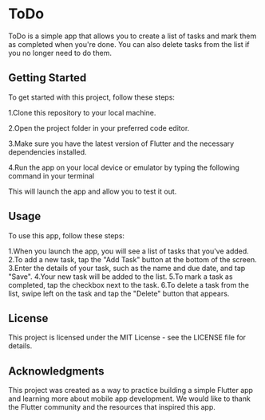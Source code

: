 # ToDo
ToDo is a simple app that allows you to create a list of tasks and mark them as completed when you're done. You can also delete tasks from the list if you no longer need to do them.

## Getting Started
To get started with this project, follow these steps:

1.Clone this repository to your local machine.

2.Open the project folder in your preferred code editor.

3.Make sure you have the latest version of Flutter and the necessary dependencies installed.

4.Run the app on your local device or emulator by typing the following command in your terminal

This will launch the app and allow you to test it out.

## Usage
To use this app, follow these steps:

1.When you launch the app, you will see a list of tasks that you've added.
2.To add a new task, tap the "Add Task" button at the bottom of the screen.
3.Enter the details of your task, such as the name and due date, and tap "Save".
4.Your new task will be added to the list.
5.To mark a task as completed, tap the checkbox next to the task.
6.To delete a task from the list, swipe left on the task and tap the "Delete" button that appears.

## License
This project is licensed under the MIT License - see the LICENSE file for details.

## Acknowledgments
This project was created as a way to practice building a simple Flutter app and learning more about mobile app development. We would like to thank the Flutter community and the resources that inspired this app.





